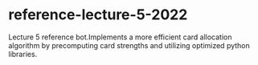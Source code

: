 # reference-lecture-5-2022
Lecture 5 reference bot.Implements a more efficient card allocation algorithm by precomputing card strengths and utilizing optimized python libraries.
